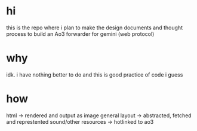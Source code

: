 # hi

this is the repo where i plan to make the design documents and thought process
to build an Ao3 forwarder for gemini (web protocol)

# why

idk. i have nothing better to do and this is good practice of code i guess

# how

html -> rendered and output as image
general layout -> abstracted, fetched and represtented
sound/other resources -> hotlinked to ao3
